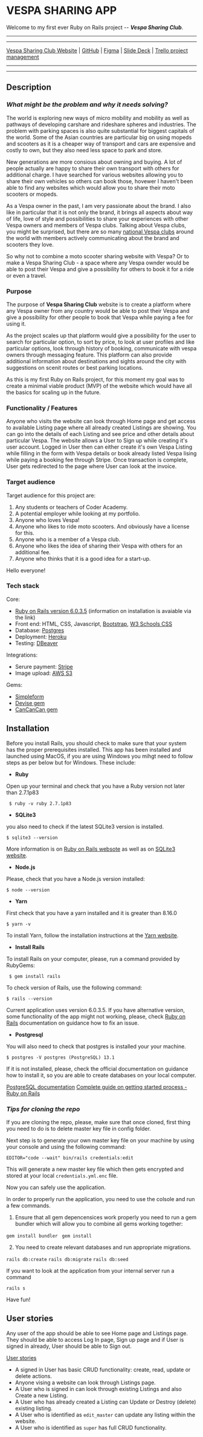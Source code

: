 # VESPA SHARING APP

Welcome to my first ever Ruby on Rails project -- ***Vespa Sharing Club***.
___
____

[Vespa Sharing Club Website](http://vespa-sharing-app.herokuapp.com/) | [GitHub](https://github.com/iri6ka/vespa-sharing-app) | [Figma](https://www.figma.com/file/cV4K80IZUGnsc8nPIqoZ01/Vespa-sharing-app?node-id=0%3A1) | [Slide Deck](https://docs.google.com/presentation/d/19cIHRWymSg63P8SwISHhFmm9Tfxb49naW57HW7XlAZI/edit?usp=sharing) | [Trello project management](https://trello.com/b/xWwn74w9/vespa-sharing-marketplace-app)
____
___

## Description
### *What might be the problem and why it needs solving?*

The world is exploring new ways of micro mobility and mobility as well as pathways of developing carshare and rideshare spheres and industries. The problem with parking spaces is also quite substantial for biggest capitals of the world. Some of the Asian countries are particular big on using mopeds and scooters as it is a cheaper way of transport and cars are expensive and costly to own, but they also need less space to park and store.

New generations are more consious about owning and buying. A lot of people actually are happy to share their own transport with others for additional charge. I have searched for various websites allowing you to share their own vehicles so others can book those, hovewer I haven't been able to find any websites which would allow you to share their moto scooters or mopeds.

As a Vespa owner in the past, I am very passionate about the brand. I also like in particular that it is not only the brand, it brings all aspects about way of life, love of style and possibilities to share your experiences with other Vespa owners and members of Vespa clubs. Talking about Vespa clubs, you might be surprised, but there are so many [national Vespa clubs](https://vespaworldclub.org/national-clubs/) around the world with members actively communicating about the brand and scooters they love. 

So why not to combine a moto scooter sharing website with Vespa? Or to make a Vespa Sharing Club - a space where any Vespa ownder would be able to post their Vespa and give a possibility for others to book it for a ride or even a travel. 

### Purpose

The purpose of **Vespa Sharing Club** website is to create a platform where any Vespa owner from any country would be able to post their Vespa and give a possibility for other people to book that Vespa while paying a fee for using it.

As the project scales up that platform would give a possibility for the user to search for particular option, to sort by price, to look at user profiles and like particular options, look through history of booking, communicate with vespa owners through messaging feature. This platform can also provide additional information about destinations and sights around the city with suggestions on scenit routes or best parking locations. 

As this is my first Ruby on Rails project, for this moment my goal was to create a minimal viable product (MVP) of the website which would have all the basics for scaling up in the future. 

### Functionality / Features

Anyone who visits the website can look through Home page and get access to available Listing page where all already created Listings are showing. You can go into the details of each Listing and see price and other details about particular Vespa. 
The website allows a User to Sign up while creating it's user account. Logged in User then can either create it's own Vespa Listing while filling in the form with Vespa details or book already listed Vespa lising while paying a booking fee through Stripe. Once transaction is complete, User gets redirected to the page where User can look at the invoice.


### Target audience

Target audience for this project are:

1. Any students or teachers of Coder Academy. 
2. A potential employer while looking at my portfolio.
3. Anyone who loves Vespa!
4. Anyone who likes to ride moto scooters. And obviously have a license for this.
5. Anyone who is a member of a Vespa club.
6. Anyone who likes the idea of sharing their Vespa with others for an additional fee.
7. Anyone who thinks that it is a good idea for a start-up.


Hello everyone!

### Tech stack

Core:
- [Ruby on Rails version 6.0.3.5](https://guides.rubyonrails.org/v6.0/) (information on installation is avaiable via the link)
- Front end: HTML, CSS, Javascript, [Bootstrap](https://github.com/twbs/bootstrap), [W3 Schools CSS](https://www.w3schools.com/w3css/defaulT.asp)
- Database: [Postgres](https://www.postgresql.org/)
- Deployment: [Heroku](https://www.heroku.com/)
- Testing: [DBeaver](https://dbeaver.io/)

Integrations:
- Serure payment: [Stripe](https://stripe.com/)
- Image upload: [AWS S3](https://aws.amazon.com/s3/)

Gems:
- [Simpleform](https://github.com/heartcombo/simple_form)
- [Devise gem](https://rubygems.org/gems/devise/versions/4.2.0) 
- [CanCanCan gem](https://rubygems.org/gems/cancancan) 

## Installation

Before you install Rails, you should check to make sure that your system has the proper prerequisites installed. This app has been installed and launched using MacOS, if you are using Windows you mihgt need to follow steps as per below but for Windows. These include:

- **Ruby**

Open up your terminal and check that you have a Ruby version not later than 2.7.1p83 

``
$ ruby -v
ruby 2.7.1p83``


- **SQLite3**

you also need to check if the latest SQLite3 version is installed.

``
$ sqlite3 --version
``

More information is on [Ruby on Rails websote](https://guides.rubyonrails.org/v6.0/getting_started.html#installing-sqlite3) as well as on [SQLite3 website](https://www.sqlite.org/index.html).

- **Node.js**

Please, check that you have a Node.js version installed:

``
$ node --version
``

- **Yarn**

First check that you have a yarn installed and it is greater than 8.16.0
 
``
$ yarn -v
``

To install Yarn, follow the installation instructions at the [Yarn website](https://classic.yarnpkg.com/en/docs/install#mac-stable).

- **Install Rails**

To install Rails on your computer, please, run a command provided by RubyGems:

``
$ gem install rails``


To check version of Rails, use the following command:

``
$ rails --version
``

Current application uses version 6.0.3.5. If you have alternative version, some functionality of the app might not working, please, check [Ruby on Rails](https://guides.rubyonrails.org/) documentation on guidance how to fix an issue.

- **Postgresql**

You will also need to check that postgres is installed your your machine. 

``
$ postgres -V
postgres (PostgreSQL) 13.1 
``

If it is not installed, please, check the official documentation on guidance how to install it, so you are able to create databases on your local computer.

[PostgreSQL documentation](https://www.postgresql.org/docs/)
[Complete guide on getting started process - Ruby on Rails](https://guides.rubyonrails.org/v6.0/getting_started.html)

### *Tips for cloning the repo*

If you are cloning the repo, please, make sure that once cloned, first thing you need to do is to delete master key file in config folder. 

Next step is to generate your own master key file on your machine by using your console and using the following command: 

`EDITOR="code --wait" bin/rails credentials:edit`

This will generate a new master key file which then gets encrypted and stored at your local `credentials.yml.enc` file. 

Now you can safely use the application.

In order to properly run the application, you need to use the colsole and run a few commands.

1. Ensure that all gem depencensices work properly you need to run a gem bundler which will allow you to combine all gems working together:

`gem install bundler `
`gem install`


2. You need to create relevant databases and run appropriate migrations.

`rails db:create`
`rails db:migrate`
`rails db:seed`

If you want to look at the application from your internal server run a command

`rails s`

Have fun!

## User stories

Any user of the app should be able to see Home page and Listings page. They should be able to access Log In page, Sign up page and if User is signed in already, User should be able to Sign out.

[User stories](./docs/User-stories.png)

* A signed in User has basic CRUD functionality: create, read, update or delete actions. 
* Anyone vising a website can look through Listings page.
* A User who is signed in can look through existing Listings and also Create a new Listing.
* A User who has already created a Listing can Update or Destroy (delete) existing listing.
* A User who is identified as `edit_master` can update any listing within the website.
* A User who is identified as `super` has full CRUD functionality.
